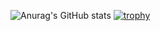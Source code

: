 ![Anurag's GitHub stats](https://github-readme-stats.vercel.app/api?username=H1jikata&show_icons=true&theme=radical)
[![trophy](https://github-profile-trophy.vercel.app/?username=H1jikata)](https://github.com//github-profile-trophy)



